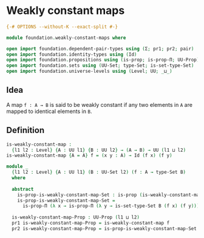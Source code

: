 # Weakly constant maps

```agda
{-# OPTIONS --without-K --exact-split #-}

module foundation.weakly-constant-maps where

open import foundation.dependent-pair-types using (Σ; pr1; pr2; pair)
open import foundation.identity-types using (Id)
open import foundation.propositions using (is-prop; is-prop-Π; UU-Prop)
open import foundation.sets using (UU-Set; type-Set; is-set-type-Set)
open import foundation.universe-levels using (Level; UU; _⊔_)
```

## Idea

A map `f : A → B` is said to be weakly constant if any two elements in `A` are mapped to identical elements in `B`.

## Definition

```agda
is-weakly-constant-map :
  {l1 l2 : Level} {A : UU l1} {B : UU l2} → (A → B) → UU (l1 ⊔ l2)
is-weakly-constant-map {A = A} f = (x y : A) → Id (f x) (f y)

module _
  {l1 l2 : Level} {A : UU l1} (B : UU-Set l2) (f : A → type-Set B)
  where
  
  abstract
    is-prop-is-weakly-constant-map-Set : is-prop (is-weakly-constant-map f)
    is-prop-is-weakly-constant-map-Set =
      is-prop-Π (λ x → is-prop-Π (λ y → is-set-type-Set B (f x) (f y)))
  
  is-weakly-constant-map-Prop : UU-Prop (l1 ⊔ l2)
  pr1 is-weakly-constant-map-Prop = is-weakly-constant-map f
  pr2 is-weakly-constant-map-Prop = is-prop-is-weakly-constant-map-Set
```

